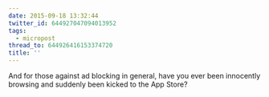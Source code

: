 ```yaml
---
date: 2015-09-18 13:32:44
twitter_id: 644927047094013952
tags:
  - micropost
thread_to: 644926416153374720
title: ''
---
```


And for those against ad blocking in general, have you ever been innocently browsing and suddenly been kicked to the App Store?
